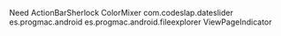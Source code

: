 Need ActionBarSherlock
ColorMixer
com.codeslap.dateslider
es.progmac.android
es.progmac.android.fileexplorer
ViewPageIndicator